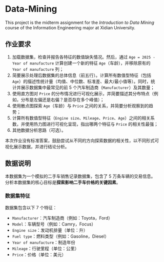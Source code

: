 # Data-Mining

This project is the midterm assignment for the *Introduction to Data Mining* course of the Information Engineering major at Xidian University.  


## 作业要求
1. 加载数据集，检查并报告各特征的数值缺失情况。然后，通过 `Age = 2025 - Year of manufacture` 计算创建一个新的特征 `Age`（车龄），并移除原有的 `Year of manufacture` 列；  
2. 简要展示处理后数据集的总体信息（前五行）。计算所有数值型特征（包括 `Age`）的描述性统计量（均值、中位数、标准差、最大/最小值等）。同时，统计并展示数据集中最常见的前 5 个汽车制造商（`Manufacturer`）及其数量；  
3. 使用直方图对 `Price` 的分布情况进行可视化展示，并简要描述其分布特点（例如，分布是左偏还是右偏？是否存在多个峰值）；  
4. 使用散点图探索 `Age`（车龄）与 `Price` 之间的关系，并简要分析观察到的趋势；  
5. 计算所有数值型特征（`Engine size`、`Mileage`、`Price`、`Age`）之间的相关系数，并使用热力图进行可视化呈现，指出哪两个特征与 `Price` 的相关性最强；  
6. 其他数据分析思路（可选）。  

本次作业没有标准答案，鼓励尝试从不同的方向探索数据的相关性，以不同形式可视化展示数据，并进行结论分析。  


## 数据说明
本数据集为一个模拟的二手车销售记录数据集，包含了 5 万条车辆的交易信息。分析本数据集的核心目标是**探索影响二手车价格的关键因素**。  


### 数据集特征
数据集包含以下 7 个特征：  
- `Manufacturer`：汽车制造商（例如：Toyota，Ford）  
- `Model`：车辆型号（例如：Camry，Focus）  
- `Engine size`：发动机排量（单位：升）  
- `Fuel type`：燃料类型（例如：Gasoline，Diesel）  
- `Year of manufacture`：制造年份  
- `Mileage`：行驶里程（单位：公里）  
- `Price`：价格（单位：美元）  
